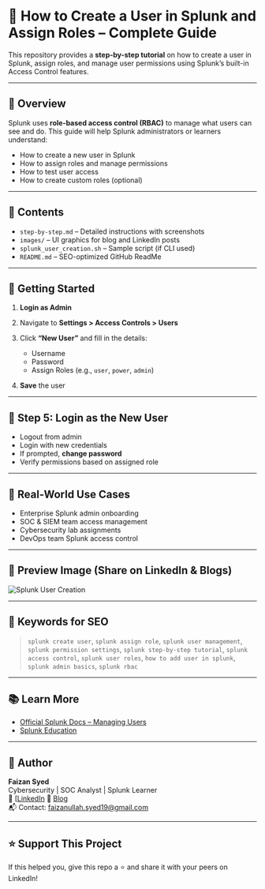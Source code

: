 # 🔐 How to Create a User in Splunk and Assign Roles – Complete Guide

This repository provides a **step-by-step tutorial** on how to create a user in Splunk, assign roles, and manage user permissions using Splunk’s built-in Access Control features.

---

## 📌 Overview

Splunk uses **role-based access control (RBAC)** to manage what users can see and do. This guide will help Splunk administrators or learners understand:

- How to create a new user in Splunk
- How to assign roles and manage permissions
- How to test user access
- How to create custom roles (optional)

---

## 📂 Contents

- `step-by-step.md` – Detailed instructions with screenshots
- `images/` – UI graphics for blog and LinkedIn posts
- `splunk_user_creation.sh` – Sample script (if CLI used)
- `README.md` – SEO-optimized GitHub ReadMe

---

## 🚀 Getting Started

1. **Login as Admin**
2. Navigate to **Settings > Access Controls > Users**
3. Click **“New User”** and fill in the details:
   - Username
   - Password
   - Assign Roles (e.g., `user`, `power`, `admin`)

4. **Save** the user

---

## 🔄 Step 5: Login as the New User

- Logout from admin
- Login with new credentials
- If prompted, **change password**
- Verify permissions based on assigned role

---

## 💼 Real-World Use Cases

- Enterprise Splunk admin onboarding
- SOC & SIEM team access management
- Cybersecurity lab assignments
- DevOps team Splunk access control

---

## 📸 Preview Image (Share on LinkedIn & Blogs)

![Splunk User Creation](./images/splunk_user_guide.png)

---

## 🧠 Keywords for SEO

> `splunk create user`, `splunk assign role`, `splunk user management`, `splunk permission settings`, `splunk step-by-step tutorial`, `splunk access control`, `splunk user roles`, `how to add user in splunk`, `splunk admin basics`, `splunk rbac`

---

## 📚 Learn More

- [Official Splunk Docs – Managing Users](https://docs.splunk.com/Documentation/Splunk/latest/Security/Addandeditusers)
- [Splunk Education](https://www.splunk.com/en_us/training.html)

---

## 📩 Author

**Faizan Syed**  
Cybersecurity | SOC Analyst | Splunk Learner  
🔗 [[LinkedIn](https://linkedin.com/in/your-profile](https://www.linkedin.com/in/faizanullah-syed-devops-engineer/?lipi=urn%3Ali%3Apage%3Ad_flagship3_profile_verification_details%3BJiacrthwRtmpvLJdZp4LqQ%3D%3D))  
📰 [Blog](https://unmaskcyber.com)  
📬 Contact: faizanullah.syed19@gmail.com

---

## ⭐️ Support This Project

If this helped you, give this repo a ⭐ and share it with your peers on LinkedIn!

